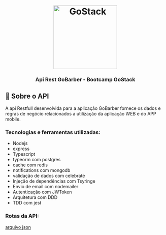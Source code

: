 <h1 align="center">
    <img alt="GoStack" src="https://rocketseat-cdn.s3-sa-east-1.amazonaws.com/bootcamp-header.png" width="200px" />
</h1>

<h3 align="center">
 Api Rest GoBarber -  Bootcamp GoStack
</h3>


## :rocket: Sobre o API
A api Restfull desenvolvida para a aplicação GoBarber fornece os dados e regras de negócio relacionados a utilização da aplicação WEB e do APP mobile.

### Tecnologias e ferramentas utilizadas:

* Nodejs
* express
* Typescript
* typeorm com postgres
* cache com redis
* notifications com mongodb
* validação de dados com celebrate
* Injeção de dependências com Tsyringe
* Envio de email com nodemailer
* Autenticação com JWToken
* Arquitetura com DDD
* TDD com jest

### Rotas da API:

<a href="https://github.com/camilaseasky/apiGoBarber/blob/master/Insomnia_2020-07-19.json">arquivo json</a>


